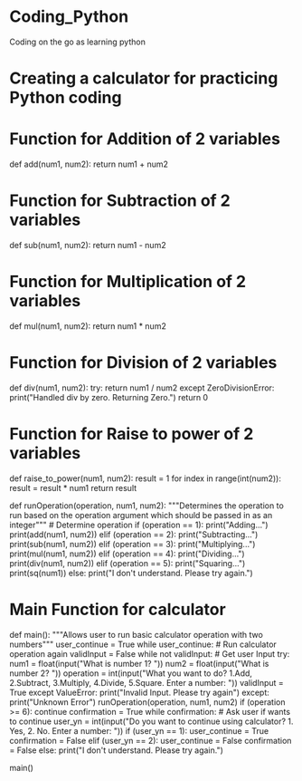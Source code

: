 # Coding_Python
Coding on the go as learning python



# Creating a calculator for practicing Python coding


# Function for Addition of 2 variables
def add(num1, num2):
	return num1 + num2


# Function for Subtraction of 2 variables
def sub(num1, num2):
	return num1 - num2

	
# Function for Multiplication of 2 variables
def mul(num1, num2):
	return num1 * num2
	

# Function for Division of 2 variables
def div(num1, num2):
	try:
		return num1 / num2
	except ZeroDivisionError:
		print("Handled div by zero. Returning Zero.")
		return 0
		

# Function for Raise to power of 2 variables
def raise_to_power(num1, num2):
	result = 1
	for index in range(int(num2)):
		result = result * num1
	return result


def runOperation(operation, num1, num2):
	"""Determines the operation to run based on the operation argument which should be passed in as an integer"""
	# Determine operation
	if (operation == 1):
		print("Adding...")
		print(add(num1, num2))
	elif (operation == 2):
		print("Subtracting...")
		print(sub(num1, num2))
	elif (operation == 3):
		print("Multiplying...")
		print(mul(num1, num2))
	elif (operation == 4):
		print("Dividing...")
		print(div(num1, num2))
	elif (operation == 5):
		print("Squaring...")
		print(sq(num1))	
	else:
		print("I don't understand. Please try again.")


# Main Function for calculator
def main():
	"""Allows user to run basic calculator operation with two numbers"""
	user_continue = True
	while user_continue:
		# Run calculator operation again
		validInput = False
		while not validInput:
			# Get user Input
			try:
				num1 = float(input("What is number 1? "))
				num2 = float(input("What is number 2? "))
				operation = int(input("What you want to do? 1.Add, 2.Subtract, 3.Multiply, 4.Divide, 5.Square. Enter a number: "))
				validInput = True
			except ValueError:
				print("Invalid Input. Please try again")
			except:
				print("Unknown Error")
			runOperation(operation, num1, num2)
			if (operation >= 6):
				continue
			confirmation = True
			while confirmation:
				# Ask user if wants to continue
				user_yn = int(input("Do you want to continue using calculator? 1. Yes, 2. No. Enter a number: "))
				if (user_yn == 1):
					user_continue = True
					confirmation = False
				elif (user_yn == 2):
					user_continue = False
					confirmation = False
				else:
					print("I don't understand. Please try again.")


main()



